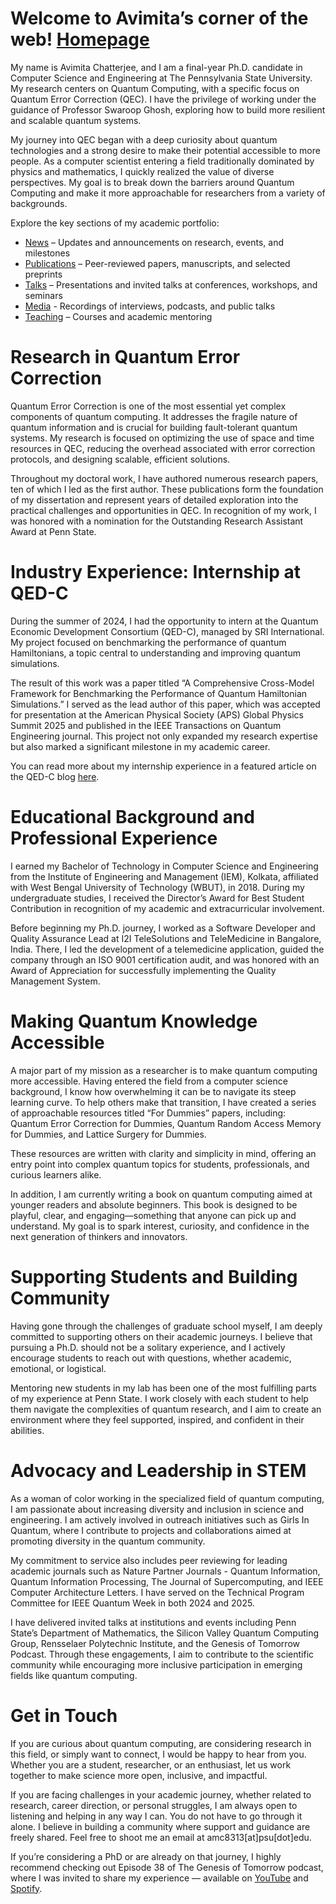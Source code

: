 Welcome to Avimita’s corner of the web! [Homepage](https://avimita-amc8313.github.io/avimita_chatterjee/)
======

My name is Avimita Chatterjee, and I am a final-year Ph.D. candidate in Computer Science and Engineering at The Pennsylvania State University. My research centers on Quantum Computing, with a specific focus on Quantum Error Correction (QEC). I have the privilege of working under the guidance of Professor Swaroop Ghosh, exploring how to build more resilient and scalable quantum systems.

My journey into QEC began with a deep curiosity about quantum technologies and a strong desire to make their potential accessible to more people. As a computer scientist entering a field traditionally dominated by physics and mathematics, I quickly realized the value of diverse perspectives. My goal is to break down the barriers around Quantum Computing and make it more approachable for researchers from a variety of backgrounds.

Explore the key sections of my academic portfolio:
* <i class="fas fa-newspaper"></i> [News](https://avimita-amc8313.github.io/avimita_chatterjee/news/) – Updates and announcements on research, events, and milestones
* <i class="fas fa-book-open"></i> [Publications](https://avimita-amc8313.github.io/avimita_chatterjee/publications/) – Peer-reviewed papers, manuscripts, and selected preprints
* <i class="fas fa-microphone"></i> [Talks](https://avimita-amc8313.github.io/avimita_chatterjee/talks/) – Presentations and invited talks at conferences, workshops, and seminars
* <i class="fas fa-video"></i> [Media](https://avimita-amc8313.github.io/avimita_chatterjee/media/) - Recordings of interviews, podcasts, and public talks
* <i class="fas fa-chalkboard-teacher"></i> [Teaching](https://avimita-amc8313.github.io/avimita_chatterjee/teaching/) – Courses and academic mentoring

Research in Quantum Error Correction
======
Quantum Error Correction is one of the most essential yet complex components of quantum computing. It addresses the fragile nature of quantum information and is crucial for building fault-tolerant quantum systems. My research is focused on optimizing the use of space and time resources in QEC, reducing the overhead associated with error correction protocols, and designing scalable, efficient solutions.

Throughout my doctoral work, I have authored numerous research papers, ten of which I led as the first author. These publications form the foundation of my dissertation and represent years of detailed exploration into the practical challenges and opportunities in QEC. In recognition of my work, I was honored with a nomination for the Outstanding Research Assistant Award at Penn State.


Industry Experience: Internship at QED-C
======
During the summer of 2024, I had the opportunity to intern at the Quantum Economic Development Consortium (QED-C), managed by SRI International. My project focused on benchmarking the performance of quantum Hamiltonians, a topic central to understanding and improving quantum simulations.

The result of this work was a paper titled “A Comprehensive Cross-Model Framework for Benchmarking the Performance of Quantum Hamiltonian Simulations.” I served as the lead author of this paper, which was accepted for presentation at the American Physical Society (APS) Global Physics Summit 2025 and published in the IEEE Transactions on Quantum Engineering journal. This project not only expanded my research expertise but also marked a significant milestone in my academic career.

You can read more about my internship experience in a featured article on the QED-C blog [here](https://quantumconsortium.org/publication/confusion-clarity-and-quantum-highs-a-summer-at-the-qed-c/?utm_source=hs_email&utm_medium=email&_hsenc=p2ANqtz-8PhycQDLFWXNtbEp4AiRBcgeNSkjhmpyH_tognbDJEwxPOMy-P9j7CxpShx7e591GssGVW).


Educational Background and Professional Experience
======
I earned my Bachelor of Technology in Computer Science and Engineering from the Institute of Engineering and Management (IEM), Kolkata, affiliated with West Bengal University of Technology (WBUT), in 2018. During my undergraduate studies, I received the Director’s Award for Best Student Contribution in recognition of my academic and extracurricular involvement.

Before beginning my Ph.D. journey, I worked as a Software Developer and Quality Assurance Lead at I2I TeleSolutions and TeleMedicine in Bangalore, India. There, I led the development of a telemedicine application, guided the company through an ISO 9001 certification audit, and was honored with an Award of Appreciation for successfully implementing the Quality Management System.


Making Quantum Knowledge Accessible
======
A major part of my mission as a researcher is to make quantum computing more accessible. Having entered the field from a computer science background, I know how overwhelming it can be to navigate its steep learning curve. To help others make that transition, I have created a series of approachable resources titled “For Dummies” papers, including: Quantum Error Correction for Dummies, Quantum Random Access Memory for Dummies, and Lattice Surgery for Dummies.

These resources are written with clarity and simplicity in mind, offering an entry point into complex quantum topics for students, professionals, and curious learners alike.

In addition, I am currently writing a book on quantum computing aimed at younger readers and absolute beginners. This book is designed to be playful, clear, and engaging—something that anyone can pick up and understand. My goal is to spark interest, curiosity, and confidence in the next generation of thinkers and innovators.


Supporting Students and Building Community
======
Having gone through the challenges of graduate school myself, I am deeply committed to supporting others on their academic journeys. I believe that pursuing a Ph.D. should not be a solitary experience, and I actively encourage students to reach out with questions, whether academic, emotional, or logistical.

Mentoring new students in my lab has been one of the most fulfilling parts of my experience at Penn State. I work closely with each student to help them navigate the complexities of quantum research, and I aim to create an environment where they feel supported, inspired, and confident in their abilities.


Advocacy and Leadership in STEM
======
As a woman of color working in the specialized field of quantum computing, I am passionate about increasing diversity and inclusion in science and engineering. I am actively involved in outreach initiatives such as Girls In Quantum, where I contribute to projects and collaborations aimed at promoting diversity in the quantum community.

My commitment to service also includes peer reviewing for leading academic journals such as Nature Partner Journals - Quantum Information, Quantum Information Processing, The Journal of Supercomputing, and IEEE Computer Architecture Letters. I have served on the Technical Program Committee for IEEE Quantum Week in both 2024 and 2025.

I have delivered invited talks at institutions and events including Penn State’s Department of Mathematics, the Silicon Valley Quantum Computing Group, Rensselaer Polytechnic Institute, and the Genesis of Tomorrow Podcast. Through these engagements, I aim to contribute to the scientific community while encouraging more inclusive participation in emerging fields like quantum computing.


Get in Touch
======
If you are curious about quantum computing, are considering research in this field, or simply want to connect, I would be happy to hear from you. Whether you are a student, researcher, or an enthusiast, let us work together to make science more open, inclusive, and impactful.

If you are facing challenges in your academic journey, whether related to research, career direction, or personal struggles, I am always open to listening and helping in any way I can. You do not have to go through it alone. I believe in building a community where support and guidance are freely shared. Feel free to shoot me an email at amc8313[at]psu[dot]edu.

If you’re considering a PhD or are already on that journey, I highly recommend checking out Episode 38 of The Genesis of Tomorrow podcast, where I was invited to share my experience — available on [YouTube](https://www.youtube.com/watch?v=OKRcqTDhUn8&ab_channel=GenesisofTomorrow) and [Spotify](https://open.spotify.com/episode/1VerV8ezzKDT9BHCfkSPJZ?si=XlXsYIvlQ9ScPTIKzCQuQw&nd=1&dlsi=bbcd2f03861e4032).
